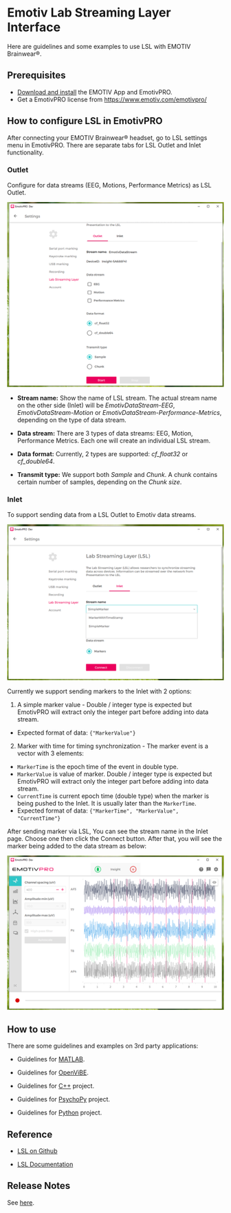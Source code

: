 # Emotiv Lab Streaming Layer Interface

Here are guidelines and some examples to use LSL with EMOTIV Brainwear&reg;.

## Prerequisites

* [Download and install](https://www.emotiv.com/developer/) the EMOTIV App and EmotivPRO.
* Get a EmotivPRO license from https://www.emotiv.com/emotivpro/

## How to configure LSL in EmotivPRO

After connecting your EMOTIV Brainwear&reg; headset, go to LSL settings menu in EmotivPRO. There are separate tabs for LSL Outlet and Inlet functionality.
### Outlet
Configure for data streams (EEG, Motions, Performance Metrics) as LSL Outlet.
<p align="center">
  <img src="https://github.com/Emotiv/labstreaminglayer/blob/emotiv-lsl/docs/images/config-outlet.png">
</p>

* **Stream name:** Show the name of LSL stream. The actual stream name on the other side (Inlet) will be *EmotivDataStream-EEG*, *EmotivDataStream-Motion* or *EmotivDataStream-Performance-Metrics*, depending on the type of data stream.

* **Data stream:** There are 3 types of data streams: EEG, Motion, Performance Metrics. Each one will create an individual LSL stream.

* **Data format:** Currently, 2 types are supported: *cf_float32* or *cf_double64*.

* **Transmit type:** We support both *Sample* and *Chunk*. A chunk contains certain number of samples, depending on the *Chunk size*.

### Inlet
To support sending data from a LSL Outlet to Emotiv data streams. 

<p align="center">
  <img src="https://github.com/Emotiv/labstreaminglayer/blob/emotiv-lsl/docs/images/config-inlet.png">
</p>

Currently we support sending markers to the Inlet with 2 options:

1. A simple marker value - Double / integer type is expected but EmotivPRO will extract only the integer part before adding into data stream.
  * Expected format of data: `{"MarkerValue"}`

2. Marker with time for timing synchronization - The marker event is a vector with 3 elements:
  * `MarkerTime` is the epoch time of the event in double type.
  * `MarkerValue` is value of marker. Double / integer type is expected but EmotivPRO will extract only the integer part before adding into data stream.
  * `CurrentTime` is current epoch time (double type) when the marker is being pushed to the Inlet. It is usually later than the `MarkerTime`.
  * Expected format of data: `{"MarkerTime", "MarkerValue", "CurrentTime"}`


After sending marker via LSL, You can see the stream name in the Inlet page. Choose one then click the Connect button. After that, you will see the marker being added to the data stream as below:
<p align="center">
  <img src="https://github.com/Emotiv/labstreaminglayer/blob/emotiv-lsl/docs/images/marker-added.png">
</p>


## How to use

There are some guidelines and examples on 3rd party applications:

* Guidelines for <a href="examples/matlab/readme.md">MATLAB</a>.

* Guidelines for <a href="examples/openvibe/readme.md">OpenViBE</a>.

* Guidelines for <a href="examples/cpp/readme.md">C++</a> project.

* Guidelines for <a href="examples/psychopy/readme.md">PsychoPy</a> project.

* Guidelines for <a href="examples/python/readme.md">Python</a> project.



## Reference
* [LSL on Github](https://github.com/sccn/labstreaminglayer)

* [LSL Documentation](https://labstreaminglayer.readthedocs.io/)

## Release Notes

See <a href="docs/ReleaseNotes.md">here</a>.



